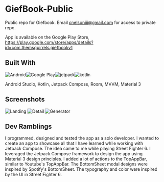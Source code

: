 # GiefBook-Public
Public repo for Giefbook. Email cnelsoniii@gmail.com for access to private repo.

App is available on the Google Play Store, https://play.google.com/store/apps/details?id=com.themsquirrels.giefbookv1

## Built With 
![Android](https://i.postimg.cc/tTmJfjgD/android-icon.png)![Google Play](https://i.postimg.cc/zBcDcnk4/gps-icon.png)![jetpack](https://i.postimg.cc/pTJVPwRb/jc-icon.png)![kotlin](https://i.postimg.cc/mrQV2wqW/kotlin-icon.png)

Android Studio, Kotlin, Jetpack Compose, Room, MVVM, Material 3

## Screenshots
![Landing](https://i.postimg.cc/TwfT1Td2/Google-Pixel-4-XL-2.png)
![Detail](https://i.postimg.cc/CKHVW9j3/Google-Pixel-4-XL.png)
![Generator](https://i.postimg.cc/qBKWYP4j/Google-Pixel-4-XL-1.png)

## Dev Ramblings
I programmed, designed and tested the app as a solo developer. I wanted to create an app to showcase all that I have learned while working with Jetpack Compose. The idea came to me while playing Street Fighter 6. I leveraged the Jetpack Compose framework to design the app using Material 3 design principles. I added a lot of actions to the TopAppBar, similar to Youtube's TopAppBar. The BottomSheet modal designs were inspired by Spotify's BottomSheet. The typography and color were inspired by the UI in Street Fighter 6.
